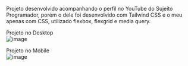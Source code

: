 Projeto desenvolvido acompanhando o perfil no YouTube do Sujeito Programador, porém o dele foi desenvolvido com Tailwind CSS e o meu apenas com CSS, utilizado flexbox, flexgrid e media query.

Projeto no Desktop
<br>
![image](https://github.com/user-attachments/assets/b3f40ec7-ebdd-4576-8756-3db958403121)


Projeto no Mobile
<br>
![image](https://github.com/user-attachments/assets/b750b9eb-12b4-4bf5-bc68-7f48a6ec4581)


